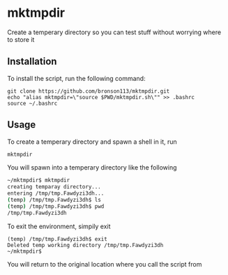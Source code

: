 # mktmpdir
Create a temperary directory so you can test stuff without worrying where to store it

## Installation

To install the script, run the following command:
```
git clone https://github.com/bronson113/mktmpdir.git
echo "alias mktmpdir=\"source $PWD/mktmpdir.sh\"" >> .bashrc
source ~/.bashrc
```

## Usage

To create a temperary directory and spawn a shell in it, run
```bash
mktmpdir
```

You will spawn into a temperary directory like the following

```bash
~/mktmpdir$ mktmpdir
creating temparay directory...
entering /tmp/tmp.Fawdyzi3dh...
(temp) /tmp/tmp.Fawdyzi3dh$ ls
(temp) /tmp/tmp.Fawdyzi3dh$ pwd
/tmp/tmp.Fawdyzi3dh
```

To exit the environment, simpily exit
```
(temp) /tmp/tmp.Fawdyzi3dh$ exit
Deleted temp working directory /tmp/tmp.Fawdyzi3dh
~/mktmpdir$
```
You will return to the original location where you call the script from


